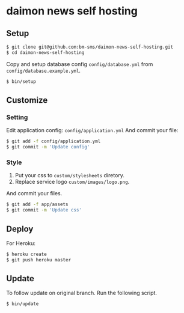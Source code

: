 # daimon news self hosting

## Setup

``` sh
$ git clone git@github.com:bm-sms/daimon-news-self-hosting.git
$ cd daimon-news-self-hosting
```

Copy and setup database config `config/database.yml` from `config/database.example.yml`.

``` sh
$ bin/setup
```

## Customize

### Setting

Edit application config: `config/application.yml`
And commit your file:

``` sh
$ git add -f config/application.yml
$ git commit -m 'Update config'
```

### Style

1. Put your css to `custom/stylesheets` diretory.
2. Replace service logo `custom/images/logo.png`.

And commit your files.

``` sh
$ git add -f app/assets
$ git commit -m 'Update css'
```

## Deploy

For Heroku:
``` sh
$ heroku create
$ git push heroku master
```

## Update

To follow update on original branch.
Run the following script.

``` sh
$ bin/update
```
